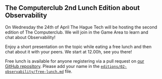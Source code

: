 ## The Computerclub 2nd Lunch Edition about Observability

On Wednesday the 24th of April The Hague Tech will be hosting the second edition of The Computerclub. We will join in the Game Area to learn and chat about Observability!

Enjoy a short presentation on the topic while eating a free lunch and then chat about it with your peers. We start at 12.00h, see you there!

Free lunch is available for anyone registering via a pull request on [our GitHub repository](https://github.com/The-Computerclub/TCc-Lunch). Please add your name in the [`editions/02-observability/free-lunch.md`](https://github.com/The-Computerclub/TCc-Lunch/blob/main/editions/02-observability/free-lunch.md) file.
